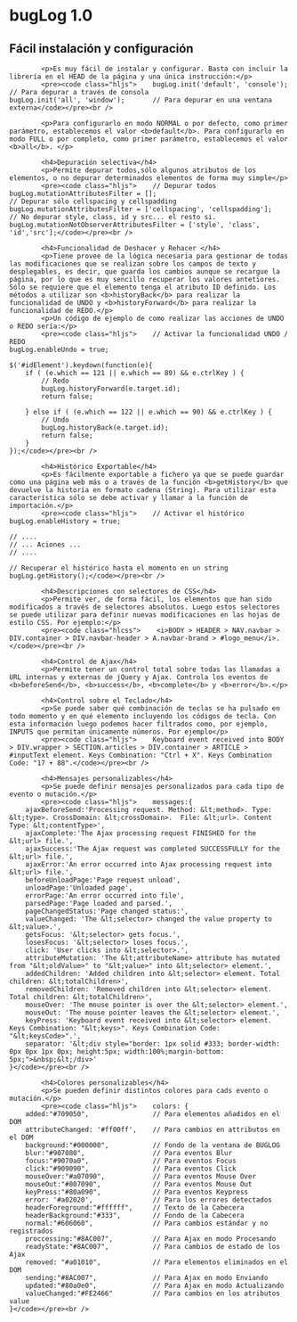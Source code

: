 bugLog 1.0
==========
Fácil instalación y configuración
---------------------------------
            <p>Es muy fácil de instalar y configurar. Basta con incluir la librería en el HEAD de la página y una única instrucción:</p>
            <pre><code class="hljs">    bugLog.init('default', 'console');  // Para depurar a través de consola
    bugLog.init('all', 'window');       // Para depurar en una ventana externa</code></pre><br />

            <p>Para configurarlo en modo NORMAL o por defecto, como primer parámetro, establecemos el valor <b>default</b>. Para configurarlo en modo FULL o por completo, como primer parámetro, establecemos el valor <b>all</b>. </p>

            <h4>Depuración selectiva</h4>
            <p>Permite depurar todos,sólo algunos atributos de los elementos, o no depurar determinados elementos de forma muy simple</p>
            <pre><code class="hljs">    // Depurar todos
    bugLog.mutationAttributesFilter = [];
    // Depurar sólo cellspacing y cellspadding
    bugLog.mutationAttributesFilter = ['cellspacing', 'cellspadding'];
    // No depurar style, class, id y src... el resto si.
    bugLog.mutationNotObserverAttributesFilter = ['style', 'class', 'id','src'];</code></pre><br />

            <h4>Funcionalidad de Deshacer y Rehacer </h4>
            <p>Tiene provee de la lógica necesaria para gestionar de todas las modificaciones que se realizan sobre los campos de texto y desplegables, es decir, que guarda los cambios aunque se recargue la página, por lo que es muy sencillo recuperar los valores antetiores. Sólo se requiere que el elemento tenga el atributo ID definido. Los métodos a utilizar son <b>historyBack</b> para realizar la funcionalidad de UNDO y <b>historyForward</b> para realizar la funcionalidad de REDO.</p>
            <p>Un código de ejemplo de como realizar las acciones de UNDO o REDO sería:</p>
            <pre><code class="hljs">    // Activar la funcionalidad UNDO / REDO
    bugLog.enableUndo = true;

    $('#idElement').keydown(function(e){
        if ( (e.which == 121 || e.which == 89) && e.ctrlKey ) {
            // Redo
            bugLog.historyForward(e.target.id);
            return false;

        } else if ( (e.which == 122 || e.which == 90) && e.ctrlKey ) {
            // Undo
            bugLog.historyBack(e.target.id);
            return false;
        }
    });</code></pre><br />

            <h4>Histórico Exportable</h4>
            <p>Es fácilmente exportable a fichero ya que se puede guardar como una página web más o a través de la función <b>getHistory</b> que devuelve la historia en formato cadena (String). Para utilizar esta característica sólo se debe activar y llamar a la función de importación.</p>
            <pre><code class="hljs">    // Activar el histórico
    bugLog.enableHistory = true;

    // ....
    // ... Aciones ...
    // ....

    // Recuperar el histórico hasta el momento en un string
    bugLog.getHistory();</code></pre><br />

            <h4>Descripciones con selectores de CSS</h4>
            <p>Permite ver, de forma fácil, los elementos que han sido modificados a través de selectores absolutos. Luego estos selectores se puede utilizar para definir nuevas modificaciones en las hojas de estilo CSS. Por ejemplo:</p>
            <pre><code class="hlcss">    <i>BODY > HEADER > NAV.navbar > DIV.container > DIV.navbar-header > A.navbar-brand > #logo_menu</i>.</code></pre><br />

            <h4>Control de Ajax</h4>
            <p>Permite tener un control total sobre todas las llamadas a URL internas y externas de jQuery y Ajax. Controla los eventos de <b>beforeSend</b>, <b>success</b>, <b>complete</b> y <b>error</b>.</p>

            <h4>Control sobre el Teclado</h4>
            <p>Se puede saber qué combinación de teclas se ha pulsado en todo momento y en qué elemento incluyendo los códigos de tecla. Con esta información luego podemos hacer filtrados como, por ejemplo, INPUTS que permitan únicamente números. Por ejemplo</p>
            <pre><code class="hljs">    Keyboard event received into BODY > DIV.wrapper > SECTION.articles > DIV.container > ARTICLE > #inputText element. Keys Combination: "Ctrl + X". Keys Combination Code: "17 + 88".</code></pre><br />

            <h4>Mensajes personalizables</h4>
            <p>Se puede definir mensajes personalizados para cada tipo de evento o mutación.</p>
            <pre><code class="hljs">    messages:{
        ajaxBeforeSend:'Processing request. Method: &lt;method>. Type: &lt;type>. CrossDomain: &lt;crossDomain>.  File: &lt;url>. Content Type: &lt;contentType>',
        ajaxComplete:'The Ajax processing request FINISHED for the &lt;url> file.',
        ajaxSuccess:'The Ajax request was completed SUCCESSFULLY for the &lt;url> file.',
        ajaxError:'An error occurred into Ajax processing request into &lt;url> file.',
        beforeUnloadPage:'Page request unload',
        unloadPage:'Unloaded page',
        errorPage:'An error occurred into file',
        parsedPage:'Page loaded and parsed.',
        pageChangedStatus:'Page changed status:',
        valueChanged: 'The &lt;selector> changed the value property to &lt;value>.',
        getsFocus: '&lt;selector> gets focus.',
        losesFocus: '&lt;selector> loses focus.',
        click: 'User clicks into &lt;selector>.',
        attributeMutation: 'The &lt;attributeName> attribute has mutated from "&lt;oldValue>" to "&lt;value>" into &lt;selector> element.',
        addedChildren: 'Added children into &lt;selector> element. Total children: &lt;totalChildren>',
        removedChildren: 'Removed children into &lt;selector> element. Total children: &lt;totalChildren>',
        mouseOver: 'The mouse pointer is over the &lt;selector> element.',
        mouseOut: 'The mouse pointer leaves the &lt;selector> element.',
        keyPress: 'Keyboard event received into &lt;selector> element. Keys Combination: "&lt;keys>". Keys Combination Code: "&lt;keysCode>".',
        separator: '&lt;div style="border: 1px solid #333; border-width: 0px 0px 1px 0px; height:5px; width:100%;margin-bottom: 5px;">&nbsp;&lt;/div>'
    }</code></pre><br />

            <h4>Colores personalizables</h4>
            <p>Se pueden definir distintos colores para cads evento o mutación.</p>
            <pre><code class="hljs">    colors: {
        added:"#709050",                // Para elementos añadidos en el DOM
        attributeChanged: '#ff00ff',    // Para cambios en attributos en el DOM
        background:"#000000",           // Fondo de la ventana de BUGLOG
        blur:"#907080",                 // Para eventos Blur
        focus:"#9070a0",                // Para eventos Focus
        click:"#909090",                // Para eventos Click
        mouseOver:"#a07090",            // Para eventos Mouse Over
        mouseOut:"#807090",             // Para eventos Mouse Out
        keyPress:"#80a090",             // Para eventos Keypress
        error: '#a02020',               // Para los errores detectados
        headerForeground:"#ffffff",     // Texto de la Cabecera
        headerBackground:"#333",        // Fondo de la Cabecera
        normal:"#606060",               // Para cambios estándar y no registrados
        proccessing:"#8AC007",          // Para Ajax en modo Procesando
        readyState:"#8AC007",           // Para cambios de estado de los Ajax
        removed: "#a01010",             // Para elementos eliminados en el DOM
        sending:"#8AC007",              // Para Ajax en modo Enviando
        updated:"#80a0e0",              // Para Ajax en modo Actualizando
        valueChanged:"#FE2466"          // Para cambios en los atributos value
    }</code></pre><br />
